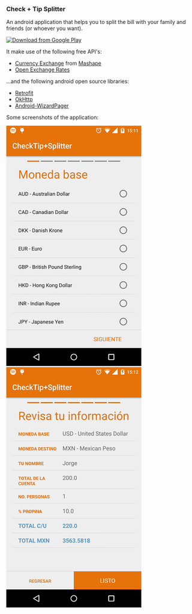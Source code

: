 ###  Check + Tip Splitter

An android application that helps you to split the bill with your family and friends (or whoever you want).

[![Download from Google Play](https://developer.android.com/images/brand/en_app_rgb_wo_45.png)](https://play.google.com/store/apps/details?id=com.checktipsplitter)

It make use of the following free API's:

- [Currency Exchange](https://www.mashape.com/fyhao/currency-exchange) from [Mashape](https://www.mashape.com)
- [Open Exchange Rates](https://openexchangerates.org)

...and the following android open source libraries:

- [Retrofit](http://square.github.io/retrofit/)
- [OkHttp](http://square.github.io/okhttp/)
- [Android-WizardPager](https://github.com/romannurik/Android-WizardPager)

Some screenshots of the application:

![Image](https://raw.githubusercontent.com/lalongooo/checktipsplitter/master/screenshots/Screenshot_2015-07-23-15-11-54.png)
![Image](https://raw.githubusercontent.com/lalongooo/checktipsplitter/master/screenshots/Screenshot_2015-07-23-15-12-16.png)
